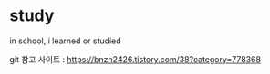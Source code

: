 # study
in school, i learned or studied

git 참고 사이트 : https://bnzn2426.tistory.com/38?category=778368
